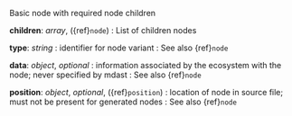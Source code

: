 Basic node with required node children

__children__: _array_, ({ref}`node`)
: List of children nodes

__type__: _string_
: identifier for node variant
: See also {ref}`node`

__data__: _object_, _optional_
: information associated by the ecosystem with the node; never specified by mdast
: See also {ref}`node`

__position__: _object_, _optional_, ({ref}`position`)
: location of node in source file; must not be present for generated nodes
: See also {ref}`node`

